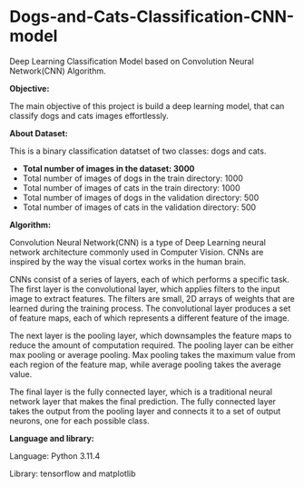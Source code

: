 # Dogs-and-Cats-Classification-CNN-model
Deep Learning Classification Model based on Convolution Neural Network(CNN) Algorithm.

**Objective:**

The main objective of this project is build a deep learning model, that can classify dogs and cats images effortlessly.

**About Dataset:**

This is a binary classification datatset of two classes: dogs and cats.
* **Total number of images in the dataset: 3000**
* Total number of images of dogs in the train directory:  1000
* Total number of images of cats in the train directory:  1000
* Total number of images of dogs in the validation directory:  500
* Total number of images of cats in the validation directory:  500

**Algorithm:**

Convolution Neural Network(CNN) is a type of Deep Learning neural network architecture commonly used in Computer Vision. CNNs are inspired by the way the visual cortex works in the human brain.

CNNs consist of a series of layers, each of which performs a specific task. The first layer is the convolutional layer, which applies filters to the input image to extract features. The filters are small, 2D arrays of weights that are learned during the training process. The convolutional layer produces a set of feature maps, each of which represents a different feature of the image.

The next layer is the pooling layer, which downsamples the feature maps to reduce the amount of computation required. The pooling layer can be either max pooling or average pooling. Max pooling takes the maximum value from each region of the feature map, while average pooling takes the average value.

The final layer is the fully connected layer, which is a traditional neural network layer that makes the final prediction. The fully connected layer takes the output from the pooling layer and connects it to a set of output neurons, one for each possible class.

**Language and library:**

Language: Python 3.11.4

Library: tensorflow and matplotlib
